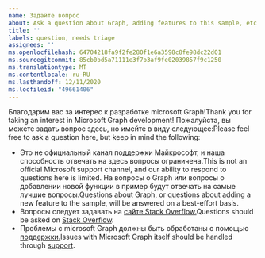 ```yaml
---
name: Задайте вопрос
about: Ask a question about Graph, adding features to this sample, etc.
title: ''
labels: question, needs triage
assignees: ''
ms.openlocfilehash: 64704218fa9f2fe280f1e6a3598c8fe98dc22d01
ms.sourcegitcommit: 85cb0bd5a71111e3f7b3af9fe02039857f9c1250
ms.translationtype: MT
ms.contentlocale: ru-RU
ms.lasthandoff: 12/11/2020
ms.locfileid: "49661406"
---
```

<span data-ttu-id="94929-102">Благодарим вас за интерес к разработке microsoft Graph!</span><span class="sxs-lookup"><span data-stu-id="94929-102">Thank you for taking an interest in Microsoft Graph development!</span></span> <span data-ttu-id="94929-103">Пожалуйста, вы можете задать вопрос здесь, но имейте в виду следующее:</span><span class="sxs-lookup"><span data-stu-id="94929-103">Please feel free to ask a question here, but keep in mind the following:</span></span>

- <span data-ttu-id="94929-104">Это не официальный канал поддержки Майкрософт, и наша способность отвечать на здесь вопросы ограничена.</span><span class="sxs-lookup"><span data-stu-id="94929-104">This is not an official Microsoft support channel, and our ability to respond to questions here is limited.</span></span> <span data-ttu-id="94929-105">На вопросы о Graph или вопросы о добавлении новой функции в пример будут отвечать на самые лучшие вопросы.</span><span class="sxs-lookup"><span data-stu-id="94929-105">Questions about Graph, or questions about adding a new feature to the sample, will be answered on a best-effort basis.</span></span>
- <span data-ttu-id="94929-106">Вопросы следует задавать на [сайте Stack Overflow.](https://stackoverflow.com/questions/tagged/microsoft-graph)</span><span class="sxs-lookup"><span data-stu-id="94929-106">Questions should be asked on [Stack Overflow](https://stackoverflow.com/questions/tagged/microsoft-graph).</span></span>
- <span data-ttu-id="94929-107">Проблемы с microsoft Graph должны быть обработаны с помощью [поддержки.](https://developer.microsoft.com/graph/support)</span><span class="sxs-lookup"><span data-stu-id="94929-107">Issues with Microsoft Graph itself should be handled through [support](https://developer.microsoft.com/graph/support).</span></span>

